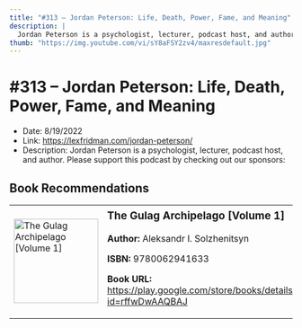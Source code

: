 ```yaml
---
title: "#313 – Jordan Peterson: Life, Death, Power, Fame, and Meaning"
description: |
  Jordan Peterson is a psychologist, lecturer, podcast host, and author. Please support this podcast by checking out our sponsors:"
thumb: "https://img.youtube.com/vi/sY8aFSY2zv4/maxresdefault.jpg"
---
```


# #313 – Jordan Peterson: Life, Death, Power, Fame, and Meaning

  - Date: 8/19/2022
  - Link: https://lexfridman.com/jordan-peterson/
  - Description: Jordan Peterson is a psychologist, lecturer, podcast host, and author. Please support this podcast by checking out our sponsors:

## Book Recommendations

<table style="border: none;"><tr style="border: none;"><td style="border: none;"><img src="https://books.google.com/books/content?id=rffwDwAAQBAJ&printsec=frontcover&img=1&zoom=1&edge=curl&source=gbs_api" alt="The Gulag Archipelago [Volume 1]" width="150" style="vertical-align: top;"></td><td style="border: none; vertical-align: top;"><h3 style='margin-top: 5'>The Gulag Archipelago [Volume 1]</h3><p><strong>Author:</strong> Aleksandr I. Solzhenitsyn</p><p><strong>ISBN:</strong> 9780062941633</p><p><strong>Book URL:</strong> <a href="https://play.google.com/store/books/details?id=rffwDwAAQBAJ">https://play.google.com/store/books/details?id=rffwDwAAQBAJ</a></p></td></tr></table>
